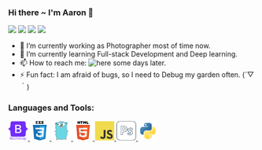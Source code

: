 ### Hi there ~ I'm Aaron 👋

![](https://img.shields.io/badge/Editor-VS%20Code-blueviolet)
![](https://img.shields.io/badge/Python-3.7-brightgreen)
![](https://img.shields.io/badge/Golang-1.16.3-ff69b4)
![](https://img.shields.io/badge/Clang-12.0.5-00cccc)

- 🔭 I’m currently working as Photographer most of time now.
- 🌱 I’m currently learning Full-stack Development and Deep learning. 
- 📫 How to reach me: ![here]() some days later.
- ⚡ Fun fact: I am afraid of bugs, so I need to Debug my garden often. (´▽｀)
<!--
**aaronkiss/aaronkiss** is a ✨ _special_ ✨ repository because its `README.md` (this file) appears on your GitHub profile.

Here are some ideas to get you started:



- 👯 I’m looking to collaborate on ...
- 🤔 I’m looking for help with ...
- 💬 Ask me about ...

- 😄 Pronouns: ...

-->


<!--
[![Aaronkiss's GitHub stats](https://github-readme-stats.vercel.app/api?username=aaronkiss)](https://github.com/anuraghazra/github-readme-stats)
-->



<h3 align="left">Languages and Tools:</h3>
<p align="left"> 
  <a href="https://getbootstrap.com" target="_blank"> <img src="https://raw.githubusercontent.com/devicons/devicon/master/icons/bootstrap/bootstrap-plain-wordmark.svg" alt="bootstrap" width="40" height="40"/> </a> 
  <a href="https://www.w3schools.com/css/" target="_blank"> <img src="https://raw.githubusercontent.com/devicons/devicon/master/icons/css3/css3-original-wordmark.svg" alt="css3" width="40" height="40"/> </a> 
  <a href="https://golang.org" target="_blank"> <img src="https://raw.githubusercontent.com/devicons/devicon/master/icons/go/go-original.svg" alt="go" width="40" height="40"/> </a> 
  <a href="https://www.w3.org/html/" target="_blank"> <img src="https://raw.githubusercontent.com/devicons/devicon/master/icons/html5/html5-original-wordmark.svg" alt="html5" width="40" height="40"/> </a> 
  <a href="https://developer.mozilla.org/en-US/docs/Web/JavaScript" target="_blank"> <img src="https://raw.githubusercontent.com/devicons/devicon/master/icons/javascript/javascript-original.svg" alt="javascript" width="40" height="40"/> </a> 
  <a href="https://www.photoshop.com/en" target="_blank"> <img src="https://raw.githubusercontent.com/devicons/devicon/master/icons/photoshop/photoshop-line.svg" alt="photoshop" width="40" height="40"/> </a> 
  <a href="https://www.python.org" target="_blank"> <img src="https://raw.githubusercontent.com/devicons/devicon/master/icons/python/python-original.svg" alt="python" width="40" height="40"/> </a> 
</p>
